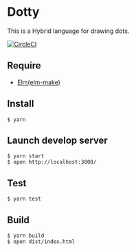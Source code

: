 # Dotty

This is a Hybrid language for drawing dots.

[![CircleCI](https://circleci.com/gh/ababup1192/dotty.svg?style=svg)](https://circleci.com/gh/ababup1192/dotty)

## Require

- [Elm(elm-make)](https://guide.elm-lang.org/install.html)

## Install

```shell
$ yarn
```

## Launch develop server

```shell
$ yarn start
$ open http://localhost:3000/
```

## Test

```shell
$ yarn test
```

## Build

```shell
$ yarn build
$ open dist/index.html
```
